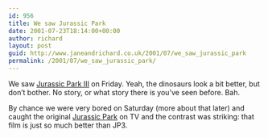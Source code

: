 ```yaml
---
id: 956
title: We saw Jurassic Park
date: 2001-07-23T18:14:00+00:00
author: richard
layout: post
guid: http://www.janeandrichard.co.uk/2001/07/we_saw_jurassic_park
permalink: /2001/07/we_saw_jurassic_park/
---
```

We saw [Jurassic Park III](http://us.imdb.com/Title?0163025) on Friday. Yeah, the dinosaurs look a bit better, but don&#8217;t bother. No story, or what story there is you&#8217;ve seen before. Bah. 

By chance we were very bored on Saturday (more about that later) and caught the original [Jurassic Park](http://us.imdb.com/Title?0107290) on TV and the contrast was striking: that film is just so much better than JP3.